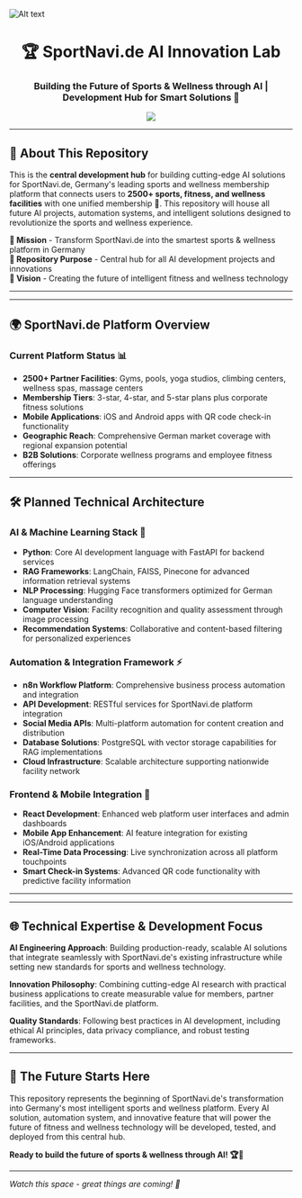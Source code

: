 ![Alt text](https://user-images.githubusercontent.com/90236635/232446433-d5540fa2-fe28-4bb8-b929-cdb51fe61336.gif)

<h1 align="center">🏆 SportNavi.de AI Innovation Lab</h1>
<h3 align="center">Building the Future of Sports & Wellness through AI | Development Hub for Smart Solutions 🚀</h3>

<p align="center">
  <img src="https://readme-typing-svg.herokuapp.com?color=37BCF7&center=true&vCenter=true&lines=SportNavi.de+AI+Development+Hub;Future+RAG+Systems+%26+Automation;Smart+Wellness+Technology;AI+Innovation+Repository;Next-Gen+Fitness+Intelligence">
</p>

---

## 🌟 About This Repository

This is the **central development hub** for building cutting-edge AI solutions for SportNavi.de, Germany's leading sports and wellness membership platform that connects users to **2500+ sports, fitness, and wellness facilities** with one unified membership 🏅. This repository will house all future AI projects, automation systems, and intelligent solutions designed to revolutionize the sports and wellness experience.

**🎯 Mission** - Transform SportNavi.de into the smartest sports & wellness platform in Germany  
**📁 Repository Purpose** - Central hub for all AI development projects and innovations  
**🚀 Vision** - Creating the future of intelligent fitness and wellness technology  

---



---

## 🌍 SportNavi.de Platform Overview

### **Current Platform Status** 📊
- **2500+ Partner Facilities**: Gyms, pools, yoga studios, climbing centers, wellness spas, massage centers
- **Membership Tiers**: 3-star, 4-star, and 5-star plans plus corporate fitness solutions
- **Mobile Applications**: iOS and Android apps with QR code check-in functionality
- **Geographic Reach**: Comprehensive German market coverage with regional expansion potential
- **B2B Solutions**: Corporate wellness programs and employee fitness offerings



---

## 🛠️ Planned Technical Architecture

### **AI & Machine Learning Stack** 🤖
- **Python**: Core AI development language with FastAPI for backend services
- **RAG Frameworks**: LangChain, FAISS, Pinecone for advanced information retrieval systems
- **NLP Processing**: Hugging Face transformers optimized for German language understanding
- **Computer Vision**: Facility recognition and quality assessment through image processing
- **Recommendation Systems**: Collaborative and content-based filtering for personalized experiences

### **Automation & Integration Framework** ⚡
- **n8n Workflow Platform**: Comprehensive business process automation and integration
- **API Development**: RESTful services for SportNavi.de platform integration
- **Social Media APIs**: Multi-platform automation for content creation and distribution
- **Database Solutions**: PostgreSQL with vector storage capabilities for RAG implementations
- **Cloud Infrastructure**: Scalable architecture supporting nationwide facility network

### **Frontend & Mobile Integration** 📱
- **React Development**: Enhanced web platform user interfaces and admin dashboards
- **Mobile App Enhancement**: AI feature integration for existing iOS/Android applications
- **Real-Time Data Processing**: Live synchronization across all platform touchpoints
- **Smart Check-in Systems**: Advanced QR code functionality with predictive facility information

---


---

## 🌐 Technical Expertise & Development Focus

**AI Engineering Approach**: Building production-ready, scalable AI solutions that integrate seamlessly with SportNavi.de's existing infrastructure while setting new standards for sports and wellness technology.

**Innovation Philosophy**: Combining cutting-edge AI research with practical business applications to create measurable value for members, partner facilities, and the SportNavi.de platform.

**Quality Standards**: Following best practices in AI development, including ethical AI principles, data privacy compliance, and robust testing frameworks.

---

## 🚀 The Future Starts Here

This repository represents the beginning of SportNavi.de's transformation into Germany's most intelligent sports and wellness platform. Every AI solution, automation system, and innovative feature that will power the future of fitness and wellness technology will be developed, tested, and deployed from this central hub.

**Ready to build the future of sports & wellness through AI! 🏆🤖**

---

*Watch this space - great things are coming! 🌟*
